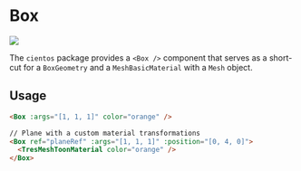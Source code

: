 # Box

![](/cientos/box.png)

The `cientos` package provides a `<Box />` component that serves as a short-cut for a `BoxGeometry` and a `MeshBasicMaterial` with a `Mesh` object.

## Usage

```html
<Box :args="[1, 1, 1]" color="orange" />

// Plane with a custom material transformations
<Box ref="planeRef" :args="[1, 1, 1]" :position="[0, 4, 0]">
  <TresMeshToonMaterial color="orange" />
</Box>
```


